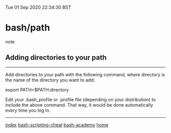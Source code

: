 Tue 01 Sep 2020 22:34:30 BST

# bash/path

note

## Adding directories to your path 
___
Add directories to your path with the following command, where directory is the name of the directory you want to add:

export PATH=$PATH:directory

Edit your .bash_profile or .profile file (depending on your distribution) to include the above command. That way, it would be done automatically every time you log in.
___
[index](./index-file.md)
[bash-scripting-cheat](./bash-scripting-cheat.md)
[bash-academy](./bash-academy.md)
[home](./home.md) 

